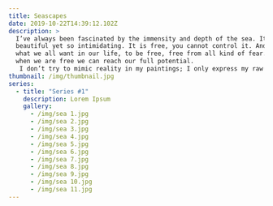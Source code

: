 ```yaml
---
title: Seascapes
date: 2019-10-22T14:39:12.102Z
description: >
  I’ve always been fascinated by the immensity and depth of the sea. It’s
  beautiful yet so intimidating. It is free, you cannot control it. And this is
  what we all want in our life, to be free, free from all kind of fear. Only
  when we are free we can reach our full potential. 
   I don’t try to mimic reality in my paintings; I only express my raw emotions. For me, the smell of the sea, sound of the crashing waves and the depth of the sea is freeing and refreshing. I use texture in my paintings to evolve a sense of raw emotion. Dimensions and depths are produced by the formation of multiple layers. The use of heavy texture helps me to create a strong composition.
thumbnail: /img/thumbnail.jpg
series:
  - title: "Series #1"
    description: Lorem Ipsum
    gallery:
      - /img/sea 1.jpg
      - /img/sea 2.jpg
      - /img/sea 3.jpg
      - /img/sea 4.jpg
      - /img/sea 5.jpg
      - /img/sea 6.jpg
      - /img/sea 7.jpg
      - /img/sea 8.jpg
      - /img/sea 9.jpg
      - /img/sea 10.jpg
      - /img/sea 11.jpg
---
```

